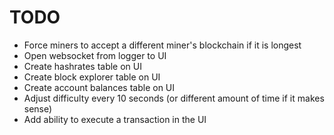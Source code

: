 # TODO

- Force miners to accept a different miner's blockchain if it is longest
- Open websocket from logger to UI
- Create hashrates table on UI
- Create block explorer table on UI
- Create account balances table on UI
- Adjust difficulty every 10 seconds (or different amount of time if it makes sense)
- Add ability to execute a transaction in the UI
